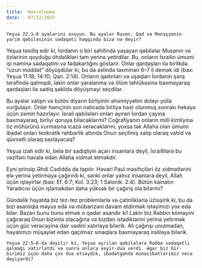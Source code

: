 ```yaml
---
title:  Həsrolunma
date:   07/12/2025
---
```


`Yeşua 22:1–8 ayələrini oxuyun. Bu ayələr Ruven, Qad və Menaşşenin yarım qəbiləsinin sədaqəti haqqında bizə nə deyir?`

Yeşua təsdiq edir ki, İordanın o biri sahilində yaşayan qəbilələr Musanın və özlərinin qoyduğu öhdəlikləri tam yerinə yetirdilər. Bu, onların İsrailin ümumi işi naminə sədaqətini və fədakarlığını göstərir. Onlar qardaşları ilə birlikdə “uzun müddət” döyüşdülər ki, bu da əslində təxminən 6–7 il demək idi (bax: Yeşua 11:18; 14:10; Qan. 2:14). Onların qadınları və uşaqları İordanın şərq tərəfində qalmışdı, lakin onlar yaralanma və ölüm təhlükəsinə baxmayaraq qardaşları ilə sadiq şəkildə döyüşməyi seçdilər.

Bu ayələr xalqın və bütöv diyarın birliyinin əhəmiyyətini dolayı yolla vurğulayır. Onlar həmçinin son nəticədə birliyə həsr olunmuş sonrakı hekayə üçün zəmin hazırlayır. İsrail qəbilələri onları ayıran İordan çayına baxmayaraq, birliyi qoruya biləcəklərmi? Coğrafiyanın onların milli kimliyinə öz möhürünü vurmasına icazə verəcəklərmi, yoxsa tək Allaha olan ümumi ibadət onları teokratik rəhbərlik altında Onun seçilmiş xalqı olaraq vahid və qüvvətli olaraq saxlayacaq?

Yeşua izah edir ki, belə bir sadiqliyin açarı insanlara deyil, İsraillilərə bu vəzifəni həvalə edən Allaha xidmət etməkdir.

Eyni prinsip Əhdi Cədiddə də tapılır. Həvari Paul məsihçiləri öz xidmətlərini elə yerinə yetirməyə çağırırdı ki, sanki onlar yalnız insanlara deyil, Allah üçün işləyirlər (bax: Ef. 6:7; Kol. 3:23; 1 Salonik. 2:4). Bütün kainatın Yaradıcısı üçün işləməkdən daha yüksək bir çağırış ola bilərmi?

Gündəlik həyatda biz tez-tez problemlərlə və çətinliklərlə üzləşirik ki, bu da bizi asanlıqla məyus edə və mübarizəni davam etdirmək istəyimizi yox edə bilər. Bəzən bunu bunu etmək o qədər asandır ki! Lakin biz Rəbbin köməyini çağıraraq Onun bizimlə olacağına və bizdən istədiklərini yerinə yetirmək üçün güc verəcəyinə dair vədini xatırlaya bilərik. Ali çağırışı unutmadan, həyatımızı müşayiət edən qaçılmaz sınaqlara baxmayaraq irəliləyə bilərik.

`Yeşua 22:5–6-da deyilir ki, Yeşua ayrılan qəbilələrə Rəbbə sədaqətli qalmağı xatırlatdı və sonra onlara xeyir-dua verdi. Əgər biz bir-birimiz üçün daha çox dua etsəydik, ibadətgahda münasibətlərimiz necə dəyişərdi?`